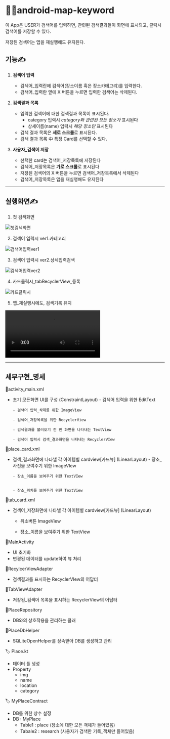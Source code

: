 # 💁‍♀️android-map-keyword
이 App은 USER가 검색어를 입력하면, 관련된 검색결과들이 화면에 표시되고, 클릭시 검색어를 저장할 수 있다. 

저장된 검색어는 앱을 재실행해도 유지된다.

## 기능✍️
1. **검색어 입력**
   - 검색어_입력란에 검색어(장소이름 혹은 장소카테고리)를 입력한다.
   - 검색어_입력란 옆에 X 버튼을 누르면 입력한 검색어는 삭제된다.
  
     
2. **검색결과 목록**
   - 입력한 검색어에 대한 검색결과 목록이 표시된다.
       - category 입력시 _category와 관련된 모든 장소가_ 표시된다
       - 상세이름(name) 입력시 _해당 장소만_ 표시된다
   - 검색 결과 목록은 **세로 스크롤**로 표시된다.
   - 검색 결과 목록 中 특정 Card를 선택할 수 있다.
  
           
3. **사용자_검색어 저장**
    - 선택한 card는 검색어_저장목록에 저장된다
    - 검색어_저장목록은 **가로 스크롤**로 표시된다
    - 저장된 검색어의 X 버튼을 누르면 검색어_저장목록에서 삭제된다
    - 검색어_저장목록은 앱을 재실행해도 유지된다

***
## 실행화면✍️
1. 첫 검색화면

   
![첫검색화면](https://github.com/arieum/android-map-keyword/blob/arieum_step1/%EC%B2%AB%20%EA%B2%80%EC%83%89%ED%99%94%EB%A9%B4.png)


2. 검색어 입력시 ver1.카테고리

   
![검색어입력ver1](https://github.com/arieum/android-map-keyword/blob/arieum_step1/%EA%B2%80%EC%83%89%EC%96%B4%EC%9E%85%EB%A0%A5%EC%8B%9C.png)

3. 검색어 입력시 ver2.상세입력검색

   
![검색어입력ver2](https://github.com/arieum/android-map-keyword/blob/arieum_step1/%EC%83%81%EC%84%B8%EC%9D%B4%EB%A6%84%EA%B2%80%EC%83%89%EA%B0%80%EB%8A%A5.png)

4. 카드클릭시_tabRecyclerView_등록

   
![카드클릭시](https://github.com/arieum/android-map-keyword/blob/arieum_step1/%EC%B9%B4%EB%93%9C%ED%81%B4%EB%A6%AD%EC%8B%9C.png)

5. 앱_재실행시에도, 검색기록 유지

   
![검색기록유지_동영상](https://github.com/arieum/android-map-keyword/blob/arieum_step1/%EA%B2%80%EC%83%89%EA%B2%B0%EA%B3%BC%EC%9C%A0%EC%A7%80.webm)

***
## 세부구현_명세
🔗activity_main.xml


- 초기 모든화면 UI를 구성 (ConstraintLayout)
      - 검색어 입력을 위한 EditText

      - 검색어 입력_삭제를 위한 ImageView

      - 검색어_저장목록을 위한 RecyclerView

      - 검색결과를 불러오기 전 빈 화면을 나타내는 TextView

      - 검색어 입력시 검색_결과화면을 나타내는 RecyclerVIew   

🔗place_card.xml

- 검색_결과화면에 나타낼 각 아이템별 cardview[카드뷰] (LinearLayout)
      - 장소_사진을 보여주기 위한 ImageVIew


      - 장소_이름을 보여주기 위한 TextVIew


      - 장소_위치를 보여주기 위한 TextView


🔗tab_card.xml

- 검색어_저장화면에 나타낼 각 아이템별 cardview[카드뷰] (LinearLayout)
    - 취소버튼 ImageView
 
    - 장소_이름을 보여주기 위한 TextView


🧾MainActivity
- UI 초기화
- 변경된 데이터를 update하여 뷰 처리


🧾RecylcerViewAdapter
- 검색결과를 표시하는 RecyclerVIew의 어답터


🧾TabViewAdapter
- 저장된_검색어 목록을 표시하는 RecyclerView의 어답터 


🧾PlaceRepository
- DB와의 상호작용을 관리하는 클래


🧾PlaceDbHelper
- SQLiteOpenHelper를 상속받아 DB를 생성하고 관리


🏷️ Place.kt
- 데이터 틀 생성
- Property
    - img
    - name
    - location
    - category


🏷️ MyPlaceContract
- DB를 위한 상수 설정
- DB : MyPlace
    - Table1 : place (장소에 대한 모든 객체가 들어있음)
    - Tabale2 : research (사용자가 검색한 기록_객체만 들어있음)



